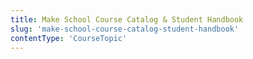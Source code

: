 ```yaml
---
title: Make School Course Catalog & Student Handbook 
slug: 'make-school-course-catalog-student-handbook'
contentType: 'CourseTopic'
---
```




